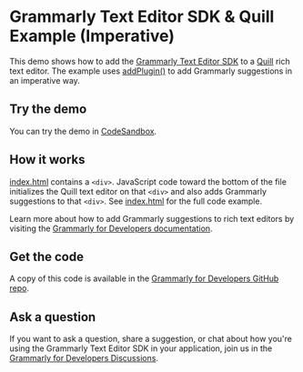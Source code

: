 # Grammarly Text Editor SDK & Quill Example (Imperative)

This demo shows how to add the [Grammarly Text Editor SDK](https://developer.grammarly.com/) to a [Quill](https://quilljs.com/) rich text editor. The example uses [addPlugin()](https://developer.grammarly.com/docs/api/editor-sdk/editorsdk#addplugin) to add Grammarly suggestions in an imperative way.

## Try the demo

You can try the demo in [CodeSandbox](https://codesandbox.io/s/github/grammarly/grammarly-for-developers/tree/main/examples/editor-sdk-quill-imperative?file=/public/index.html).

## How it works

[index.html](./public/index.html) contains a `<div>`. JavaScript code toward the bottom of the file initializes the Quill text editor on that `<div>` and also adds Grammarly suggestions to that `<div>`. See [index.html](./public/index.html) for the full code example.

Learn more about how to add Grammarly suggestions to rich text editors by visiting the [Grammarly for Developers documentation](https://developer.grammarly.com/docs/#supported-text-editors).

## Get the code

A copy of this code is available in the [Grammarly for Developers GitHub repo](https://github.com/grammarly/grammarly-for-developers/tree/main/examples/editor-sdk-quill-imperative).

## Ask a question

If you want to ask a question, share a suggestion, or chat about how you're using the Grammarly Text Editor SDK in your application, join us in the [Grammarly for Developers Discussions](https://github.com/grammarly/grammarly-for-developers/discussions).
